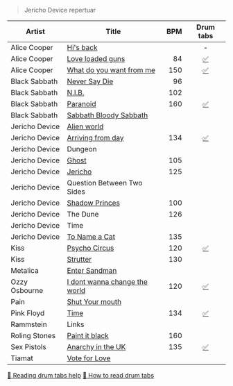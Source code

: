 > Jericho Device repertuar

  Artist       | Title                         | BPM | Drum tabs
---------------|-------------------------------|----:|:-----:
Alice Cooper   | [Hi's back](http://www.youtube.com/watch?v=K9LLJn_woRg)                     |     | -
Alice Cooper   | [Love loaded guns](http://www.youtube.com/watch?v=jcEzx5HLYEw)              | 84  | [:white_check_mark:](https://github.com/xv1t/JerichoDevice/blob/master/Drum-tabs/Alice%20Cooper%20-%20Love%20loaded%20guns)
Alice Cooper   | [What do you want from me](http://www.youtube.com/watch?v=79h77gWDzjI)      | 150 | [:white_check_mark:](https://github.com/xv1t/JerichoDevice/blob/master/Drum-tabs/Alice%20Cooper%20-%20What%20do%20you%20want%20from%20me)
Black Sabbath  | [Never Say Die](http://www.youtube.com/watch?v=2Q6gPouusHs)                 | 96  |
Black Sabbath  | [N.I.B.](http://www.youtube.com/watch?v=MiY2JsGXrtM)                        | 102 |
Black Sabbath  | [Paranoid](http://www.youtube.com/watch?v=J4Eu6pFmXCg)                      | 160 | [:white_check_mark:](https://github.com/xv1t/JerichoDevice/blob/master/Drum-tabs/Black%20Sabbath%20-%20Paranoid)
Black Sabbath  | [Sabbath Bloody Sabbath](http://www.youtube.com/watch?v=mfTpjrzas5E)        |     |
Jericho Device | [Alien world](http://www.youtube.com/watch?v=ceqHVS1F9ks&list=PLsG3IQGyrlbpfFX7n-xxytloNbGfzZhKN&index=1)                   |     |
Jericho Device | [Arriving from day](http://www.youtube.com/watch?v=-wnOF7S7RNs&list=PLsG3IQGyrlbpfFX7n-xxytloNbGfzZhKN&index=2)             | 134 | [:white_check_mark:](https://github.com/xv1t/JerichoDevice/blob/master/Drum-tabs/Jericho%20Device%20-%20Arriving%20from%20day)
Jericho Device | Dungeon                       |     |
Jericho Device | [Ghost](http://www.youtube.com/watch?v=rzS6LohVja4&list=PLsG3IQGyrlbrdfZ-5a0OrOS3tCW2FXp6Z&index=2)                         | 105 | 
Jericho Device | [Jericho](http://www.youtube.com/watch?v=Yy4PfQKA5Pw&list=PLsG3IQGyrlbpfFX7n-xxytloNbGfzZhKN&index=5)                       | 125 | 
Jericho Device | Question Between Two Sides    |     |
Jericho Device | [Shadow Princes](https://youtu.be/rzS6LohVja4?list=PLsG3IQGyrlbrdfZ-5a0OrOS3tCW2FXp6Z&t=261)                | 100 |
Jericho Device | The Dune                      | 126 |
Jericho Device | Time                          |     |
Jericho Device | [To Name a Cat](https://youtu.be/ze0dpcPykjA?list=PLsG3IQGyrlbrdfZ-5a0OrOS3tCW2FXp6Z&t=571)                 | 135 |
Kiss           | [Psycho Circus](http://www.youtube.com/watch?v=lI1TaF5onuw)                 | 120 | [:white_check_mark:](https://github.com/xv1t/JerichoDevice/blob/master/Drum-tabs/Kiss%09Psycho%20-%20Circus)
Kiss           | [Strutter](http://www.youtube.com/watch?v=i7gJQx-Zv2U)                      | 130 |
Metalica       | [Enter Sandman](http://www.youtube.com/watch?v=_W7wqQwa-TU)                 |     |
Ozzy Osbourne  | [I dont wanna change the world](http://www.youtube.com/watch?v=8d6AgoFStFQ) | 120 | [:white_check_mark:](https://github.com/xv1t/JerichoDevice/blob/master/Drum-tabs/Ozzy%20Osbourne%20-%20I%20dont%20wanna%20change%20the%20world)
Pain           | [Shut Your mouth](http://www.youtube.com/watch?v=C1mRO8aqjz8)               |     |
Pink Floyd     | [Time](http://www.youtube.com/watch?v=Z-OytmtYoOI)                          | 134 | [:white_check_mark:](https://github.com/xv1t/JerichoDevice/blob/master/Drum-tabs/Pink%20Floyd%20-%20Time)
Rammstein      | Links |
Roling Stones  | [Paint it black](http://www.youtube.com/watch?v=50u9bxRwBJI)                | 160 |
Sex Pistols    | [Anarchy in the UK](http://www.youtube.com/watch?v=cBojbjoMttI)             | 135 | [:white_check_mark:](https://github.com/xv1t/JerichoDevice/blob/master/Drum-tabs/Sex%20Pistols%20-%20Anarchy%20in%20the%20UK)
Tiamat         | [Vote for Love](http://www.youtube.com/watch?v=MAvVTRsMAOg)                 |


[:notebook: Reading drum tabs help](http://www.drumsoloartist.com/wiki/drum_techniuqes/reading_drum_tabs)
[:notebook_with_decorative_cover: How to read drum tabs](http://www.wikihow.com/Read-Drum-Tabs)
